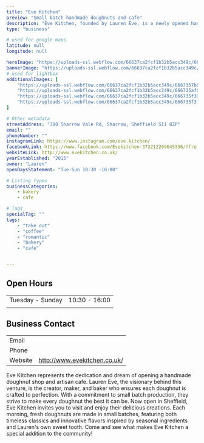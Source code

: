 ```yaml
---
title: "Eve Kitchen"
preview: "Small batch handmade doughnuts and cafe"
description: "Eve Kitchen, founded by Lauren Eve, is a newly opened handmade doughnut shop and artisan cafe in Sheffield. They specialize in small batch, handmade doughnuts crafted with seasonal ingredients and classic flavors. Come experience their fresh, daily-made treats at their inviting new location."
type: "business"

# used for google maps
latitude: null
longitude: null

heroImage: "https://uploads-ssl.webflow.com/66637ca2fcf1b32b5acc349c/666736260bf51361d01ae730_Screenshot%202024-06-10%20at%2018.21.29.png"
bannerImage: "https://uploads-ssl.webflow.com/66637ca2fcf1b32b5acc349c/666735f3583a5c9282e0d8af_eve%202.jpeg"
# used for lightbox
additionalImages: [
    "https://uploads-ssl.webflow.com/66637ca2fcf1b32b5acc349c/6667357b8a5d9038a1b8acb7_Screenshot%202024-06-10%20at%2018.18.07.png",
    "https://uploads-ssl.webflow.com/66637ca2fcf1b32b5acc349c/666735af609e3859d7ba6c00_Screenshot%202024-06-10%20at%2018.19.25.png",
    "https://uploads-ssl.webflow.com/66637ca2fcf1b32b5acc349c/666735f386780e6036f384f7_eve%201.jpeg",
    "https://uploads-ssl.webflow.com/66637ca2fcf1b32b5acc349c/666735f3f988c016332514dd_eve%203.jpeg"
]

# Other metadata
streetAddress: "380 Sharrow Vale Rd, Sharrow, Sheffield S11 8ZP"
email: ""
phoneNumber: ""
instagramLink: https://www.instagram.com/eve.kitchen/
facebookLink: https://www.facebook.com/Evekitchen-372212209645336/?fref=ts
websiteLink: http://www.evekitchen.co.uk/
yearEstablished: "2015"
owner: "Lauren"
openDaysStatement: "Tue-Sun 10:30 -16:00"

# Listing types
businessCategories:
    - bakery
    - cafe

# Tags
specialTag: ""
tags:
    - "take out"
    - "coffee"
    - "romantic"
    - "bakery"
    - "cafe"


---
```


## Open Hours

| | |
| - | - |
| Tuesday - Sunday | 10:30 - 16:00 |
|  |  |

## Business Contact

| | |
| - | - |
| Email |  |
| Phone |  |
| Website | http://www.evekitchen.co.uk/ |

Eve Kitchen represents the dedication and dream of opening a handmade doughnut shop and artisan cafe.
Lauren Eve, the visionary behind this venture, is the creator, maker, and baker who ensures each doughnut is crafted to perfection.
With a commitment to small batch production, they strive to make every doughnut the best it can be.
Now open in Sheffield, Eve Kitchen invites you to visit and enjoy their delicious creations.
Each morning, fresh doughnuts are made in small batches, featuring both timeless classics and innovative flavors inspired by seasonal ingredients and Lauren's own sweet tooth.
Come and see what makes Eve Kitchen a special addition to the community!

